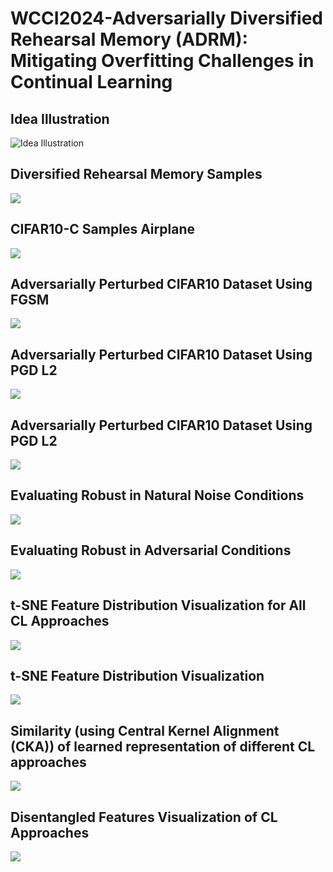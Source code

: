 # WCCI2024-Adversarially Diversified Rehearsal Memory (ADRM): Mitigating Overfitting Challenges in Continual Learning
## Idea Illustration

![Idea Illustration](https://github.com/hikmatkhan/ADRM/blob/main/figures/idea_main.png)


## Diversified Rehearsal Memory Samples
![](https://github.com/hikmatkhan/ADRM/blob/main/figures/samples_images.png)

## CIFAR10-C Samples Airplane

![](https://github.com/hikmatkhan/ADRM/blob/main/figures/cifar10-c_samples_airplane.png)

## Adversarially Perturbed CIFAR10 Dataset Using FGSM

![](https://github.com/hikmatkhan/ADRM/blob/main/figures/fgsm_attacked.png)

## Adversarially Perturbed CIFAR10 Dataset Using PGD L2

![](https://github.com/hikmatkhan/ADRM/blob/main/figures/pgd_l2_attacked.png)


## Adversarially Perturbed CIFAR10 Dataset Using PGD L2

![](https://github.com/hikmatkhan/ADRM/blob/main/figures/pgd_l2_attacked.png)


## Evaluating Robust in Natural Noise Conditions
![](https://github.com/hikmatkhan/ADRM/blob/main/figures/nn_cifar10_c.png)


## Evaluating Robust in Adversarial Conditions
![](https://github.com/hikmatkhan/ADRM/blob/main/figures/cifar10_adv_acc.png)


## t-SNE Feature Distribution Visualization for All CL Approaches
![](https://github.com/hikmatkhan/ADRM/blob/main/figures/t_sne_all_cl_models.png)


## t-SNE Feature Distribution Visualization
![](https://github.com/hikmatkhan/ADRM/blob/main/figures/m_new_t_sim_viz.png)

## Similarity (using Central Kernel Alignment (CKA)) of learned representation of different CL approaches 

![](https://github.com/hikmatkhan/ADRM/blob/main/figures/cka_similarities.png)


## Disentangled Features Visualization of CL Approaches
![](https://github.com/hikmatkhan/ADRM/blob/main/figures/disentangle_features.png)



